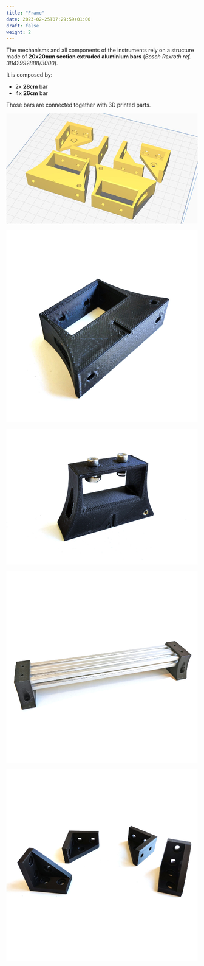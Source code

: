 ```yaml
---
title: "Frame"
date: 2023-02-25T07:29:59+01:00
draft: false
weight: 2
---
```



The mechanisms and all components of the instruments rely on a structure made of **20x20mm section extruded aluminium bars** (*Bosch Rexroth ref. 3842992888/3000*).

It is composed by:

- 2x **28cm** bar
- 4x **26cm** bar

Those bars are connected together with 3D printed parts.

![image](02_23_23_13_48_25-r.jpg)

![image](IMG_20220207_124827.jpg)

![image](IMG_20220207_141807.jpg)

![image](IMG_20220207_124842.jpg)

![image](IMG_20220207_124903.jpg)

